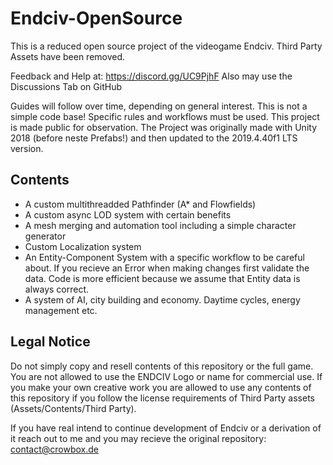 # Endciv-OpenSource

This is a reduced open source project of the videogame Endciv. Third Party Assets have been removed.

Feedback and Help at:
https://discord.gg/UC9PjhF
Also may use the Discussions Tab on GitHub

Guides will follow over time, depending on general interest. This is not a simple code base! Specific rules and workflows must be used.
This project is made public for observation. The Project was originally made with Unity 2018 (before neste Prefabs!) and then updated to the 2019.4.40f1 LTS version.

## Contents
* A custom multithreadded Pathfinder (A* and Flowfields)
* A custom async LOD system with certain benefits
* A mesh merging and automation tool including a simple character generator
* Custom Localization system 
* An Entity-Component System with a specific workflow to be careful about. If you recieve an Error when making changes first validate the data. Code is more efficient because we assume that Entity data is always correct.
* A system of AI, city building and economy. Daytime cycles, energy management etc.

## Legal Notice
Do not simply copy and resell contents of this repository or the full game. You are not allowed to use the ENDCIV Logo or name for commercial use.
If you make your own creative work you are allowed to use any contents of this repository if you follow the license requirements of Third Party assets (Assets/Contents/Third Party).

If you have real intend to continue development of Endciv or a derivation of it reach out to me and you may recieve the original repository: contact@crowbox.de
